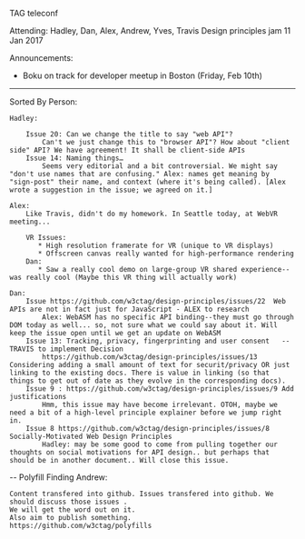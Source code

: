 TAG teleconf 

Attending: Hadley, Dan, Alex, Andrew, Yves, Travis
Design principles jam
11 Jan 2017

Announcements:
* Boku on track for developer meetup in Boston (Friday, Feb 10th)

---
Sorted By Person:
    
    Hadley:
        
        Issue 20: Can we change the title to say "web API"? 
            Can't we just change this to "browser API"? How about "client side" API? We have agreement! It shall be client-side APIs
        Issue 14: Naming things…  
            Seems very editorial and a bit controversial. We might say "don't use names that are confusing." Alex: names get meaning by "sign-post" their name, and context (where it's being called). [Alex wrote a suggestion in the issue; we agreed on it.]
            
	Alex:
		Like Travis, didn't do my homework. In Seattle today, at WebVR meeting...
		
		VR Issues: 
		   * High resolution framerate for VR (unique to VR displays)
		   * Offscreen canvas really wanted for high-performance rendering
		Dan:
		   * Saw a really cool demo on large-group VR shared experience--was really cool (Maybe this VR thing will actually work)

	Dan:
		Issue https://github.com/w3ctag/design-principles/issues/22  Web APIs are not in fact just for JavaScript - ALEX to research
			Alex: WebASM has no specific API binding--they must go through DOM today as well... so, not sure what we could say about it. Will keep the issue open until we get an update on WebASM
		Issue 13: Tracking, privacy, fingerprinting and user consent   -- TRAVIS to implement Decision
			https://github.com/w3ctag/design-principles/issues/13 Considering adding a small amount of text for securit/privacy OR just linking to the existing docs. There is value in linking (so that things to get out of date as they evolve in the corresponding docs).
		Issue 9 : https://github.com/w3ctag/design-principles/issues/9 Add justifications 
			Hmm, this issue may have become irrelevant. OTOH, maybe we need a bit of a high-level principle explainer before we jump right in.
		Issue 8 https://github.com/w3ctag/design-principles/issues/8 Socially-Motivated Web Design Principles
			Hadley: may be some good to come from pulling together our thoughts on social motivations for API design.. but perhaps that should be in another document.. Will close this issue.
			
--
Polyfill Finding
Andrew:
    
	Content transfered into github. Issues transfered into github. We should discuss those issues .
	We will get the word out on it.
	Also aim to publish something.
	https://github.com/w3ctag/polyfills
